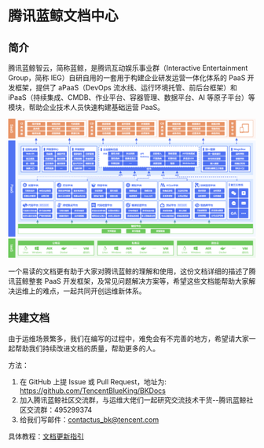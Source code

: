 # 腾讯蓝鲸文档中心

## 简介

腾讯蓝鲸智云，简称蓝鲸，是腾讯互动娱乐事业群（Interactive Entertainment Group，简称 IEG）自研自用的一套用于构建企业研发运营一体化体系的 PaaS 开发框架，提供了 aPaaS（DevOps 流水线、运行环境托管、前后台框架）和 iPaaS（持续集成、CMDB、作业平台、容器管理、数据平台、AI 等原子平台）等模块，帮助企业技术人员快速构建基础运营 PaaS。

![assets](./assets/1.jpg)

一个易读的文档更有助于大家对腾讯蓝鲸的理解和使用，这份文档详细的描述了腾讯蓝鲸整套 PaaS 开发框架，及常见问题解决方案等，希望这些文档能帮助大家解决运维上的难点，一起共同开创运维新体系。

## 共建文档

由于运维场景繁多，我们在编写的过程中，难免会有不完善的地方，希望请大家一起帮助我们持续改进文档的质量，帮助更多的人。

方法：

1. 在 GitHub 上提 Issue 或 Pull Request，地址为: https://github.com/TencentBlueKing/BKDocs
2. 加入腾讯蓝鲸社区交流群，与运维大佬们一起研究交流技术干货--腾讯蓝鲸社区交流群：495299374
3. 给我们写邮件：contactus_bk@tencent.com

具体教程：[文档更新指引](./新文档中心格式要求/文档更新指引.md)
